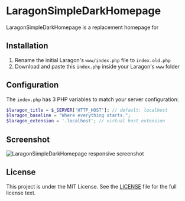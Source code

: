 # LaragonSimpleDarkHomepage

LaragonSimpleDarkHomepage is a replacement homepage for

## Installation
1. Rename the initial Laragon's `www/index.php` file to `index.old.php`
2. Download and paste this `index.php` inside your Laragon's `www` folder

## Configuration
The `index.php` has 3 PHP variables to match your server configuration:
```php
$laragon_title = $_SERVER['HTTP_HOST']; // default: localhost
$laragon_baseline = "Where everything starts."; 
$laragon_extension = '.localhost'; // virtual host extension
```

## Screenshot
![LaragonSimpleDarkHomepage responsive screenshot](../assets/screenshot.png?raw=true)

## License
This project is under the MIT License. See the [LICENSE](https://github.com/PierreLebedel/LaragonSimpleDarkHomepage/blob/main/LICENSE) file for the full license text.


